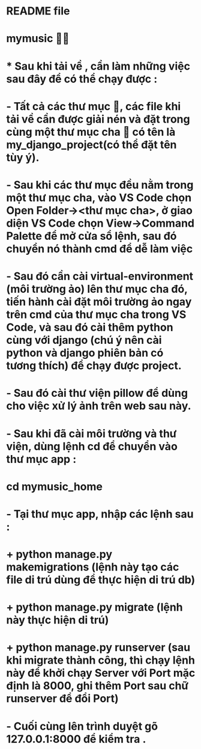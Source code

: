 # README file
# **mymusic** 🎵🎵
# * Sau khi tải về , cần làm những việc sau đây để có thể chạy được :
#  - Tất cả các thư mục 📁, các file khi tải về cần được giải nén và đặt trong cùng một thư mục cha 📁 có tên là **my_django_project**(có thể đặt tên tùy ý).
#  - Sau khi các thư mục đều nằm trong một thư mục cha, vào VS Code chọn Open Folder-><thư mục cha>, ở giao diện VS Code chọn View->Command Palette để mở cửa sổ lệnh, sau đó chuyển nó thành cmd để dễ làm việc  
#  - Sau đó cần cài **virtual-environment** (môi trường ảo) lên thư mục cha đó, tiến hành cài đặt môi trường ảo ngay trên **cmd của thư mục cha** trong VS Code, và sau đó cài thêm **python** cùng với **django** (chú ý nên cài python và django phiên bản có **tương thích**) để chạy được project.
#  - Sau đó cài thư viện **pillow** để dùng cho việc xử lý ảnh trên web sau này.
#  - Sau khi đã cài môi trường và thư viện, dùng lệnh cd để chuyển vào thư mục app :
#  cd mymusic_home
#  - Tại thư mục app, nhập các lệnh sau :
  #  + python manage.py makemigrations (lệnh này tạo các file di trú dùng để thực hiện di trú db)
  #  + python manage.py migrate (lệnh này thực hiện di trú)
  #  + python manage.py runserver (sau khi migrate thành công, thì chạy lệnh này để khởi chạy Server với Port mặc định là 8000, ghi thêm Port sau chữ runserver để đổi Port)
#  - Cuối cùng lên trình duyệt gõ 127.0.0.1:8000 để kiểm tra .
